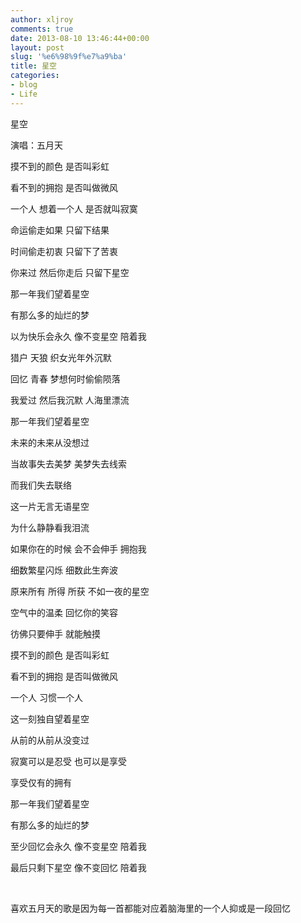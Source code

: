 ```yaml
---
author: xljroy
comments: true
date: 2013-08-10 13:46:44+00:00
layout: post
slug: '%e6%98%9f%e7%a9%ba'
title: 星空
categories:
- blog
- Life
---
```


星空





演唱：五月天









摸不到的颜色 是否叫彩虹





看不到的拥抱 是否叫做微风





一个人 想着一个人 是否就叫寂寞









命运偷走如果 只留下结果





时间偷走初衷 只留下了苦衷





你来过 然后你走后 只留下星空









那一年我们望着星空





有那么多的灿烂的梦





以为快乐会永久 像不变星空 陪着我









猎户 天狼 织女光年外沉默





回忆 青春 梦想何时偷偷陨落





我爱过 然后我沉默 人海里漂流









那一年我们望着星空





未来的未来从没想过





当故事失去美梦 美梦失去线索





而我们失去联络









这一片无言无语星空





为什么静静看我泪流





如果你在的时候 会不会伸手 拥抱我









细数繁星闪烁 细数此生奔波





原来所有 所得 所获 不如一夜的星空





空气中的温柔 回忆你的笑容





彷佛只要伸手 就能触摸









摸不到的颜色 是否叫彩虹





看不到的拥抱 是否叫做微风





一个人 习惯一个人









这一刻独自望着星空





从前的从前从没变过





寂寞可以是忍受 也可以是享受





享受仅有的拥有









那一年我们望着星空





有那么多的灿烂的梦





至少回忆会永久 像不变星空 陪着我





最后只剩下星空 像不变回忆 陪着我





                    









喜欢五月天的歌是因为每一首都能对应着脑海里的一个人抑或是一段回忆
